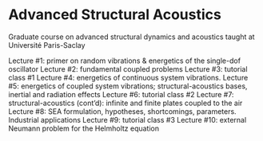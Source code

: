 # Advanced Structural Acoustics
Graduate course on advanced structural dynamics and acoustics taught at Université Paris-Saclay

Lecture #1: primer on random vibrations & energetics of the single-dof oscillator
Lecture #2: fundamental coupled problems
Lecture #3: tutorial class #1
Lecture #4: energetics of continuous system vibrations.
Lecture #5: energetics of coupled system vibrations; structural-acoustics bases, inertial and radiation effects
Lecture #6: tutorial class #2
Lecture #7: structural-acoustics (cont’d): infinite and finite plates coupled to the air
Lecture #8: SEA formulation, hypotheses, shortcomings, parameters. Industrial applications
Lecture #9: tutorial class #3
Lecture #10: external Neumann problem for the Helmholtz equation
